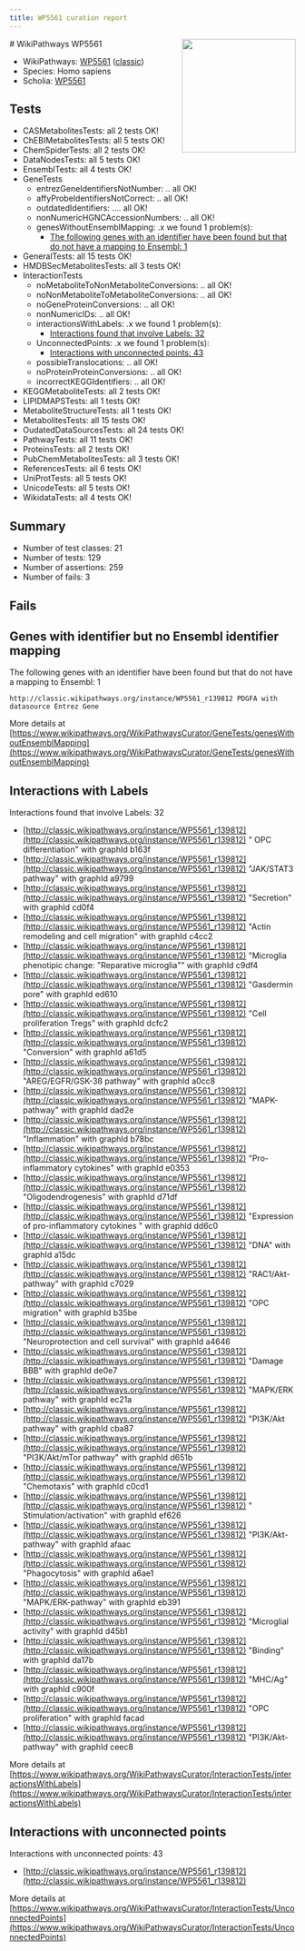 ```yaml
---
title: WP5561 curation report
---
```


<img style="float: right; width: 200px" src="https://upload.wikimedia.org/wikipedia/commons/thumb/8/83/Wplogo_with_text_500.png/640px-Wplogo_with_text_500.png" />
# WikiPathways WP5561

* WikiPathways: [WP5561](https://wikipathways.org/pathways/WP5561) ([classic](https://classic.wikipathways.org/instance/WP5561))
* Species: Homo sapiens
* Scholia: [WP5561](https://scholia.toolforge.org/wikipathways/WP5561)
## Tests
* CASMetabolitesTests: all 2 tests OK!
* ChEBIMetabolitesTests: all 5 tests OK!
* ChemSpiderTests: all 2 tests OK!
* DataNodesTests: all 5 tests OK!
* EnsemblTests: all 4 tests OK!
* GeneTests
    * entrezGeneIdentifiersNotNumber: .. all OK!
    * affyProbeIdentifiersNotCorrect: .. all OK!
    * outdatedIdentifiers: .... all OK!
    * nonNumericHGNCAccessionNumbers: .. all OK!
    * genesWithoutEnsemblMapping: .x we found 1 problem(s):
        * [The following genes with an identifier have been found but that do not have a mapping to Ensembl: 1](#40286d83)
* GeneralTests: all 15 tests OK!
* HMDBSecMetabolitesTests: all 3 tests OK!
* InteractionTests
    * noMetaboliteToNonMetaboliteConversions: .. all OK!
    * noNonMetaboliteToMetaboliteConversions: .. all OK!
    * noGeneProteinConversions: .. all OK!
    * nonNumericIDs: .. all OK!
    * interactionsWithLabels: .x we found 1 problem(s):
        * [Interactions found that involve Labels: 32](#fe97a8f8)
    * UnconnectedPoints: .x we found 1 problem(s):
        * [Interactions with unconnected points: 43](#7f1d40d7)
    * possibleTranslocations: .. all OK!
    * noProteinProteinConversions: .. all OK!
    * incorrectKEGGIdentifiers: .. all OK!
* KEGGMetaboliteTests: all 2 tests OK!
* LIPIDMAPSTests: all 1 tests OK!
* MetaboliteStructureTests: all 1 tests OK!
* MetabolitesTests: all 15 tests OK!
* OudatedDataSourcesTests: all 24 tests OK!
* PathwayTests: all 11 tests OK!
* ProteinsTests: all 2 tests OK!
* PubChemMetabolitesTests: all 3 tests OK!
* ReferencesTests: all 6 tests OK!
* UniProtTests: all 5 tests OK!
* UnicodeTests: all 5 tests OK!
* WikidataTests: all 4 tests OK!


## Summary

* Number of test classes: 21
* Number of tests: 129
* Number of assertions: 259
* Number of fails: 3

## Fails

<a name="40286d83" />

## Genes with identifier but no Ensembl identifier mapping

The following genes with an identifier have been found but that do not have a mapping to Ensembl: 1
```
http://classic.wikipathways.org/instance/WP5561_r139812 PDGFA with datasource Entrez Gene
```

More details at [https://www.wikipathways.org/WikiPathwaysCurator/GeneTests/genesWithoutEnsemblMapping](https://www.wikipathways.org/WikiPathwaysCurator/GeneTests/genesWithoutEnsemblMapping)

<a name="fe97a8f8" />

## Interactions with Labels

Interactions found that involve Labels: 32

* [http://classic.wikipathways.org/instance/WP5561_r139812](http://classic.wikipathways.org/instance/WP5561_r139812) " OPC differentiation" with graphId b163f
* [http://classic.wikipathways.org/instance/WP5561_r139812](http://classic.wikipathways.org/instance/WP5561_r139812) "JAK/STAT3 pathway" with graphId a9799
* [http://classic.wikipathways.org/instance/WP5561_r139812](http://classic.wikipathways.org/instance/WP5561_r139812) "Secretion" with graphId cd0f4
* [http://classic.wikipathways.org/instance/WP5561_r139812](http://classic.wikipathways.org/instance/WP5561_r139812) "Actin remodeling and 
cell migration" with graphId c4cc2
* [http://classic.wikipathways.org/instance/WP5561_r139812](http://classic.wikipathways.org/instance/WP5561_r139812) "Microglia phenotipic change:
"Reparative microglia"" with graphId c9df4
* [http://classic.wikipathways.org/instance/WP5561_r139812](http://classic.wikipathways.org/instance/WP5561_r139812) "Gasdermin pore" with graphId ed610
* [http://classic.wikipathways.org/instance/WP5561_r139812](http://classic.wikipathways.org/instance/WP5561_r139812) "Cell proliferation 
Tregs" with graphId dcfc2
* [http://classic.wikipathways.org/instance/WP5561_r139812](http://classic.wikipathways.org/instance/WP5561_r139812) "Conversion" with graphId a61d5
* [http://classic.wikipathways.org/instance/WP5561_r139812](http://classic.wikipathways.org/instance/WP5561_r139812) "AREG/EGFR/GSK-3ß pathway" with graphId a0cc8
* [http://classic.wikipathways.org/instance/WP5561_r139812](http://classic.wikipathways.org/instance/WP5561_r139812) "MAPK-pathway" with graphId dad2e
* [http://classic.wikipathways.org/instance/WP5561_r139812](http://classic.wikipathways.org/instance/WP5561_r139812) "Inflammation" with graphId b78bc
* [http://classic.wikipathways.org/instance/WP5561_r139812](http://classic.wikipathways.org/instance/WP5561_r139812) "Pro-inflammatory cytokines" with graphId e0353
* [http://classic.wikipathways.org/instance/WP5561_r139812](http://classic.wikipathways.org/instance/WP5561_r139812) "Oligodendrogenesis" with graphId d71df
* [http://classic.wikipathways.org/instance/WP5561_r139812](http://classic.wikipathways.org/instance/WP5561_r139812) "Expression of pro-inflammatory 
cytokines
" with graphId dd6c0
* [http://classic.wikipathways.org/instance/WP5561_r139812](http://classic.wikipathways.org/instance/WP5561_r139812) "DNA" with graphId a15dc
* [http://classic.wikipathways.org/instance/WP5561_r139812](http://classic.wikipathways.org/instance/WP5561_r139812) "RAC1/Akt-pathway" with graphId c7029
* [http://classic.wikipathways.org/instance/WP5561_r139812](http://classic.wikipathways.org/instance/WP5561_r139812) "OPC  migration" with graphId b35be
* [http://classic.wikipathways.org/instance/WP5561_r139812](http://classic.wikipathways.org/instance/WP5561_r139812) "Neuroprotection and cell survival" with graphId a4646
* [http://classic.wikipathways.org/instance/WP5561_r139812](http://classic.wikipathways.org/instance/WP5561_r139812) "Damage BBB" with graphId de0e7
* [http://classic.wikipathways.org/instance/WP5561_r139812](http://classic.wikipathways.org/instance/WP5561_r139812) "MAPK/ERK pathway" with graphId ec21a
* [http://classic.wikipathways.org/instance/WP5561_r139812](http://classic.wikipathways.org/instance/WP5561_r139812) "PI3K/Akt pathway" with graphId cba87
* [http://classic.wikipathways.org/instance/WP5561_r139812](http://classic.wikipathways.org/instance/WP5561_r139812) "PI3K/Akt/mTor 
pathway" with graphId d651b
* [http://classic.wikipathways.org/instance/WP5561_r139812](http://classic.wikipathways.org/instance/WP5561_r139812) "Chemotaxis" with graphId c0cd1
* [http://classic.wikipathways.org/instance/WP5561_r139812](http://classic.wikipathways.org/instance/WP5561_r139812) "  Stimulation/activation" with graphId ef626
* [http://classic.wikipathways.org/instance/WP5561_r139812](http://classic.wikipathways.org/instance/WP5561_r139812) "PI3K/Akt-pathway" with graphId afaac
* [http://classic.wikipathways.org/instance/WP5561_r139812](http://classic.wikipathways.org/instance/WP5561_r139812) "Phagocytosis" with graphId a6ae1
* [http://classic.wikipathways.org/instance/WP5561_r139812](http://classic.wikipathways.org/instance/WP5561_r139812) "MAPK/ERK-pathway" with graphId eb391
* [http://classic.wikipathways.org/instance/WP5561_r139812](http://classic.wikipathways.org/instance/WP5561_r139812) "Microglial activity" with graphId d45b1
* [http://classic.wikipathways.org/instance/WP5561_r139812](http://classic.wikipathways.org/instance/WP5561_r139812) "Binding" with graphId da17b
* [http://classic.wikipathways.org/instance/WP5561_r139812](http://classic.wikipathways.org/instance/WP5561_r139812) "MHC/Ag" with graphId c900f
* [http://classic.wikipathways.org/instance/WP5561_r139812](http://classic.wikipathways.org/instance/WP5561_r139812) "OPC  proliferation" with graphId facad
* [http://classic.wikipathways.org/instance/WP5561_r139812](http://classic.wikipathways.org/instance/WP5561_r139812) "PI3K/Akt-pathway" with graphId ceec8


More details at [https://www.wikipathways.org/WikiPathwaysCurator/InteractionTests/interactionsWithLabels](https://www.wikipathways.org/WikiPathwaysCurator/InteractionTests/interactionsWithLabels)

<a name="7f1d40d7" />

## Interactions with unconnected points

Interactions with unconnected points: 43

* [http://classic.wikipathways.org/instance/WP5561_r139812](http://classic.wikipathways.org/instance/WP5561_r139812)


More details at [https://www.wikipathways.org/WikiPathwaysCurator/InteractionTests/UnconnectedPoints](https://www.wikipathways.org/WikiPathwaysCurator/InteractionTests/UnconnectedPoints)

